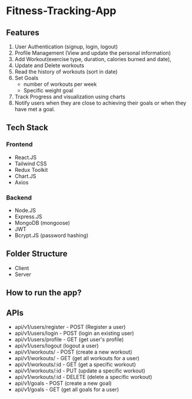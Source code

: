 # Fitness-Tracking-App

## Features
1. User Authentication (signup, login, logout)
2. Profile Management (View and update the personal information)
3. Add Workout(exercise type, duration, calories burned and date), 
4. Update and Delete workouts
5. Read the history of workouts (sort in date)
6. Set Goals 
    - number of workouts per week
    - Specific weight goal
7. Track Progress and visualization using charts
8. Notify users when they are close to achieving their goals or when they have met a goal.

## Tech Stack
### Frontend
- React.JS
- Tailwind CSS
- Redux Toolkit
- Chart.JS
- Axios
### Backend
- Node.JS
- Express.JS
- MongoDB (mongoose)
- JWT
- Bcrypt.JS (password hashing)

## Folder Structure
- Client
- Server

## How to run the app?

## APIs
- api/v1/users/register    - POST    (Register a user)   
- api/v1/users/login       - POST    (login an existing user)
- api/v1/users/profile     - GET     (get user's profile)
- api/v1/users/logout               (logout a user)
- api/v1/workouts/         - POST    (create a new workout)
- api/v1/workouts/         - GET     (get all workouts for a user)
- api/v1/workouts/:id      - GET     (get a specific workout)
- api/v1/workouts/:id      - PUT     (update a specific workout)
- api/v1/workouts/:id      - DELETE  (delete a specific workout)
- api/v1/goals             - POST    (create a new goal)
- api/v1/goals             - GET     (get all goals for a user)